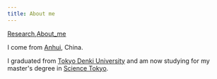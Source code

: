 ```yaml
---
title: About me
---
```

[Research](https://cooh2.github.io/Quartz/Research),[About_me](https://cooh2.github.io/Quartz/About_me)

I come from [Anhui](https://en.wikipedia.org/wiki/Anhui), China. 

I graduated from [Tokyo Denki University](https://www.dendai.ac.jp/) and am now studying for my master's degree in [Science Tokyo](https://www.isct.ac.jp/ja).

